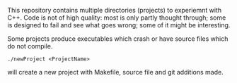 This repository contains multiple directories (projects) to experiemnt with C++.
Code is not of high quality: most is only partly thought through; 
some is designed to fail and see what goes wrong;
some of it might be interesting.

Some projects produce executables which crash or have source files which do not compile.

    ./newProject <ProjectName> 

will create a new project with Makefile, source file and git additions made.

